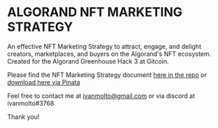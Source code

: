 # ALGORAND NFT MARKETING STRATEGY

An effective NFT Marketing Strategy to attract, engage, and delight creators, marketplaces, and buyers on the Algorand's NFT ecosystem.
Created for the Algorand Greenhouse Hack 3 at Gitcoin.

Please find the NFT Marketing Strategy document [here in the repo](https://github.com/ivanmolto/algorand-nft-marketing-strategy/blob/main/algorand-nft-marketing-strategy.pdf) or [download here via Pinata](https://ivanmolto.mypinata.cloud/ipfs/QmRq86ZocpacjnadBZhqiGr8XB8HwiuZnWCUFyrmN14eJ1?_gl=1*wuxloa*_ga*NzYxNjg5Mjg4LjE2NjU4NDgzNTU.*_ga_5RMPXG14TE*MTY3NTg5MTI3OS4xNC4xLjE2NzU4OTE3MDYuNjAuMC4w)

Feel free to contact me at ivanmolto@gmail.com or via discord at ivanmolto#3768

Thank you!